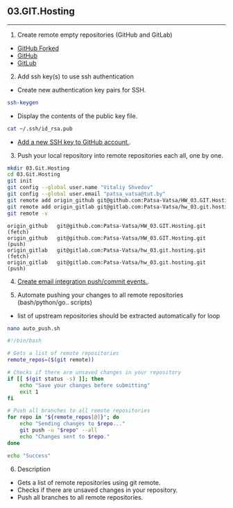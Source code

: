 ## 03.GIT.Hosting
---

1. Create remote empty repositories (GitHub and GitLab)

- [GitHub Forked](https://github.com/Patsa-Vatsa/sa.it-academy.by)
- [GitHub](https://github.com/Patsa-Vatsa/HW_03.GIT.Hosting)
- [GitLub](https://gitlab.com/Patsa-Vatsa/hw_03.git.hosting)

2. Add ssh key(s) to use ssh authentication

- Create new authentication key pairs for SSH.

```bash
ssh-keygen
```

- Display the contents of the public key file.

```bash
cat ~/.ssh/id_rsa.pub
```

- [Add a new SSH key to GitHub account.](https://docs.github.com/en/authentication/connecting-to-github-with-ssh/adding-a-new-ssh-key-to-your-github-account?platform=linux).

3. Push your local repository into remote repositories each all, one by one.

```bash
mkdir 03.Git.Hosting
cd 03.Git.Hosting
git init
git config --global user.name "Vitaliy Shvedov"
git config --global user.email "patsa_vatsa@tut.by"
git remote add origin_github git@github.com:Patsa-Vatsa/HW_03.GIT.Hosting.git
git remote add origin_gitlab git@gitlab.com:Patsa-Vatsa/hw_03.git.hosting.git
git remote -v
```
```
origin_github   git@github.com:Patsa-Vatsa/HW_03.GIT.Hosting.git (fetch)
origin_github   git@github.com:Patsa-Vatsa/HW_03.GIT.Hosting.git (push)
origin_gitlab   git@gitlab.com:Patsa-Vatsa/hw_03.git.hosting.git (fetch)
origin_gitlab   git@gitlab.com:Patsa-Vatsa/hw_03.git.hosting.git (push)
```

4. [Create email integration push/commit events.](https://docs.github.com/en/repositories/managing-your-repositorys-settings-and-features/managing-repository-settings/about-email-notifications-for-pushes-to-your-repository).

5. Automate pushing your changes to all remote repositories (bash/python/go.. scripts)
- list of upstream repositories should be extracted automatically for loop

```bash
nano auto_push.sh
```
```bash
#!/bin/bash

# Gets a list of remote repositories
remote_repos=($(git remote))

# Checks if there are unsaved changes in your repository
if [[ $(git status -s) ]]; then
    echo "Save your changes before submitting"
    exit 1
fi

# Push all branches to all remote repositories
for repo in "${remote_repos[@]}"; do
    echo "Sending changes to $repo..."
    git push -u "$repo" --all
    echo "Changes sent to $repo."
done

echo "Success"
```
6. Description

- Gets a list of remote repositories using git remote.
- Checks if there are unsaved changes in your repository.
- Push all branches to all remote repositories.